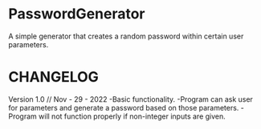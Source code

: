 # PasswordGenerator
A simple generator that creates a random password within certain user parameters.

CHANGELOG
=====================
Version 1.0 // Nov - 29 - 2022
  -Basic functionality.
  -Program can ask user for parameters and generate a password based on those parameters.
  -Program will not function properly if non-integer inputs are given.
